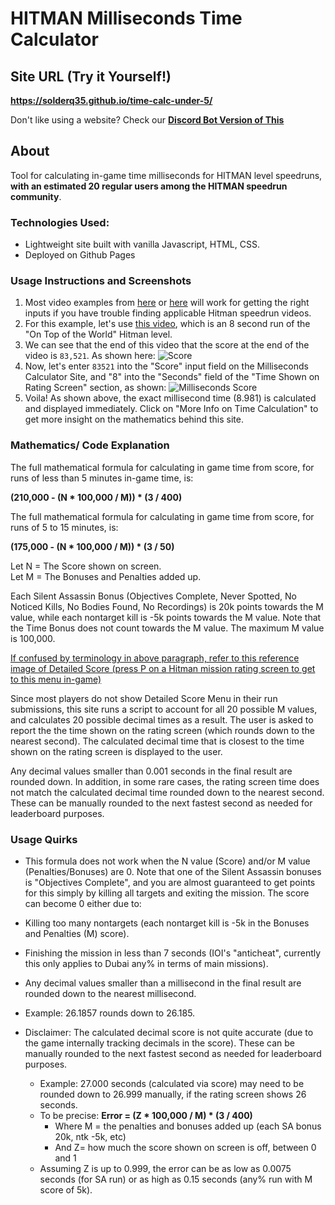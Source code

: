 # HITMAN Milliseconds Time Calculator

## Site URL (Try it Yourself!)
**https://solderq35.github.io/time-calc-under-5/**

Don't like using a website? Check our **[Discord Bot Version of This](https://github.com/solderq35/timmy_mk_2)**

## About
Tool for calculating in-game time milliseconds for HITMAN level speedruns, **with an estimated 20 regular users among the HITMAN speedrun community**.

### Technologies Used:
  * Lightweight site built with vanilla Javascript, HTML, CSS.
  * Deployed on Github Pages


### Usage Instructions and Screenshots
1.  Most video examples from [here](https://www.youtube.com/results?search_query=hitman+3+speedrun&sp=EgIYAQ%253D%253D) or [here](https://www.speedrun.com/hitman_3) will work for getting the right inputs if you have trouble finding applicable Hitman speedrun videos.
2.  For this example, let's use [this video](https://www.youtube.com/watch?v=zIRAmZdl-y4), which is an 8 second run of the "On Top of the World" Hitman level.
3. We can see that the end of this video that the score at the end of the video is `83,521`. As shown here: ![Score](https://media.discordapp.net/attachments/833505136290299935/993958134945169418/unknown.png?width=947&height=670)
4. Now, let's enter `83521` into the "Score" input field on the Milliseconds Calculator Site, and "8" into the "Seconds" field of the "Time Shown on Rating Screen" section, as shown:
![Milliseconds Score](https://media.discordapp.net/attachments/833505136290299935/993961684886622229/unknown.png?width=1429&height=669)
5. Voila! As shown above, the exact millisecond time (8.981) is calculated and displayed immediately. Click on "More Info on Time Calculation" to get more insight on the mathematics behind this site.

### Mathematics/ Code Explanation

The full mathematical formula for calculating in game time from score, for runs of less than 5 minutes in-game time, is:  
  
**(210,000 - (N \* 100,000 / M)) \* (3 / 400)**  
  
The full mathematical formula for calculating in game time from score, for runs of 5 to 15 minutes, is:  
  
**(175,000 - (N \* 100,000 / M)) \* (3 / 50)**  
  
Let N = The Score shown on screen.  
Let M = The Bonuses and Penalties added up.  
  
Each Silent Assassin Bonus (Objectives Complete, Never Spotted, No Noticed Kills, No Bodies Found, No Recordings) is 20k points towards the M value, while each nontarget kill is -5k points towards the M value. Note that the Time Bonus does not count towards the M value. The maximum M value is 100,000.  
  
[If confused by terminology in above paragraph, refer to this reference image of Detailed Score (press P on a Hitman mission rating screen to get to this menu in-game)](https://media.discordapp.net/attachments/833505136290299935/931056141272764516/unknown.png)  
  
Since most players do not show Detailed Score Menu in their run submissions, this site runs a script to account for all 20 possible M values, and calculates 20 possible decimal times as a result. The user is asked to report the the time shown on the rating screen (which rounds down to the nearest second). The calculated decimal time that is closest to the time shown on the rating screen is displayed to the user.  
  
Any decimal values smaller than 0.001 seconds in the final result are rounded down. In addition, in some rare cases, the rating screen time does not match the calculated decimal time rounded down to the nearest second. These can be manually rounded to the next fastest second as needed for leaderboard purposes.  

### Usage Quirks

*   This formula does not work when the N value (Score) and/or M value (Penalties/Bonuses) are 0. Note that one of the Silent Assassin bonuses is "Objectives Complete", and you are almost guaranteed to get points for this simply by killing all targets and exiting the mission. The score can become 0 either due to:

*   Killing too many nontargets (each nontarget kill is -5k in the Bonuses and Penalties (M) score).
*   Finishing the mission in less than 7 seconds (IOI's "anticheat", currently this only applies to Dubai any% in terms of main missions).

*   Any decimal values smaller than a millisecond in the final result are rounded down to the nearest millisecond.

*   Example: 26.1857 rounds down to 26.185.

*   Disclaimer: The calculated decimal score is not quite accurate (due to the game internally tracking decimals in the score). These can be manually rounded to the next fastest second as needed for leaderboard purposes.
    *   Example: 27.000 seconds (calculated via score) may need to be rounded down to 26.999 manually, if the rating screen shows 26 seconds.
    *   To be precise: **Error = (Z \* 100,000 / M) \* (3 / 400)**  
        *   Where M = the penalties and bonuses added up (each SA bonus 20k, ntk -5k, etc)
        *   And Z= how much the score shown on screen is off, between 0 and 1
    *   Assuming Z is up to 0.999, the error can be as low as 0.0075 seconds (for SA run) or as high as 0.15 seconds (any% run with M score of 5k).

